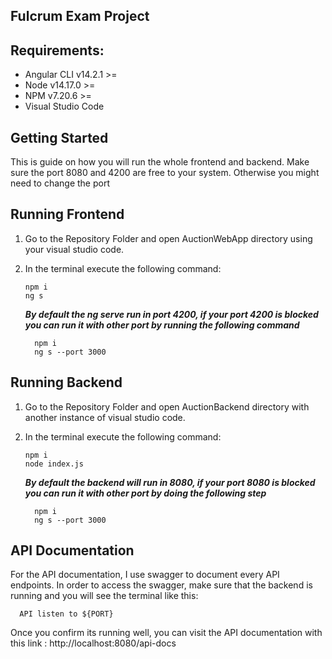 ## Fulcrum Exam Project

## Requirements: 
* Angular CLI v14.2.1 >=
* Node v14.17.0 >=
* NPM v7.20.6 >=
* Visual Studio Code


## Getting Started
This is guide on how you will run the whole frontend and backend. Make sure the port 8080 and 4200 are free to your system. Otherwise you might need to change the port

## Running Frontend
1. Go to the Repository Folder and open AuctionWebApp directory using your visual studio code. 
2. In the terminal execute the following command:
    ```
    npm i 
    ng s
    ```
    
    <b><i>By default the ng serve run in port 4200, if your port 4200 is blocked you can run it with other port by running the following command</i></b>
    ```
      npm i 
      ng s --port 3000
    ```
    
## Running Backend
1. Go to the Repository Folder and open AuctionBackend directory with another instance of visual studio code. 
2. In the terminal execute the following command:
    ```
    npm i 
    node index.js
    ```
    
    <b><i>By default the backend will run in 8080, if your port 8080 is blocked you can run it with other port by doing the following step</i></b>
    ```
      npm i 
      ng s --port 3000
    ```
    
## API Documentation
For the API documentation, I use swagger to document every API endpoints. In order to access the swagger, make sure that the backend is running and you will see the terminal like this:

```
  API listen to ${PORT}
```

Once you confirm its running well, you can visit the API documentation with this link : http://localhost:8080/api-docs
